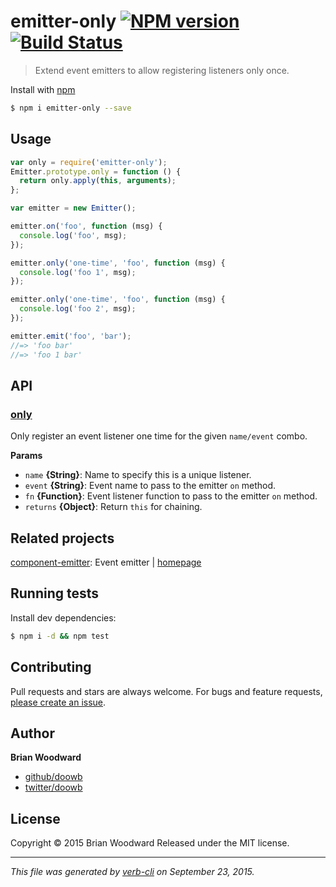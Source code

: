 # emitter-only [![NPM version](https://badge.fury.io/js/emitter-only.svg)](http://badge.fury.io/js/emitter-only)  [![Build Status](https://travis-ci.org/doowb/emitter-only.svg)](https://travis-ci.org/doowb/emitter-only)

> Extend event emitters to allow registering listeners only once.

Install with [npm](https://www.npmjs.com/)

```sh
$ npm i emitter-only --save
```

## Usage

```js
var only = require('emitter-only');
Emitter.prototype.only = function () {
  return only.apply(this, arguments);
};

var emitter = new Emitter();

emitter.on('foo', function (msg) {
  console.log('foo', msg);
});

emitter.only('one-time', 'foo', function (msg) {
  console.log('foo 1', msg);
});

emitter.only('one-time', 'foo', function (msg) {
  console.log('foo 2', msg);
});

emitter.emit('foo', 'bar');
//=> 'foo bar'
//=> 'foo 1 bar'
```

## API

### [only](index.js#L22)

Only register an event listener one time for the given `name/event` combo.

**Params**

* `name` **{String}**: Name to specify this is a unique listener.
* `event` **{String}**: Event name to pass to the emitter `on` method.
* `fn` **{Function}**: Event listener function to pass to the emitter `on` method.
* `returns` **{Object}**: Return `this` for chaining.

## Related projects

[component-emitter](https://www.npmjs.com/package/component-emitter): Event emitter | [homepage](https://github.com/component/emitter)

## Running tests

Install dev dependencies:

```sh
$ npm i -d && npm test
```

## Contributing

Pull requests and stars are always welcome. For bugs and feature requests, [please create an issue](https://github.com/doowb/emitter-only/issues/new).

## Author

**Brian Woodward**

+ [github/doowb](https://github.com/doowb)
+ [twitter/doowb](http://twitter.com/doowb)

## License

Copyright © 2015 Brian Woodward
Released under the MIT license.

***

_This file was generated by [verb-cli](https://github.com/assemble/verb-cli) on September 23, 2015._